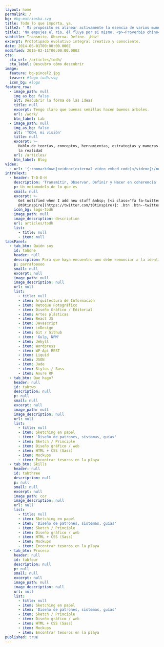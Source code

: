 ```yaml
---
layout: home
permalink: /
bg: #bg-matrioska.svg
title: Todo lo que importa, ya.
title2: ' Mi propósito es alinear activamente la esencia de varios mundos: <ul> <li>Arte y creación</li> <li>Prototipado evolutivo</li> <li>Diseño web UI/UX</li> <li>Maquetación Front-end</li> <li>Procesos y metodos ágiles</li> <li>Conciencia y meditación</li> </ul> '
title3: 'No empujes el río, él fluye por si mismo. <p>~Proverbio chino</p>'
subtitle: Transmite. Observa. Define. ¡Haz!
excerpt: Prototipado evolutivo integral creativo y consciente.
date: 2014-06-01T00:00:00.000Z
modified: 2016-02-11T00:00:00.000Z
cta:
  cta_url: /articles/todh/
  cta_label: Descubro cómo descubrir
image:
  feature: bg-pincel2.jpg
  teaser: #logo-todh.svg
  icon_bg: #logo
feature_row:
  - image_path: null
    img_as_bg: false
    alt: Descubrir la forma de las ideas
    title: null
    excerpt: Tengo claro que buenas semillas hacen buenos árboles.
    url: /work/
    btn_label: Lab
  - image_path: null
    img_as_bg: false
    alt: 'TODH, mi visión'
    title: null
    excerpt: >-
      Hablo de teorías, conceptos, herramientas, estrategias y maneras de pensar
      la realidad
    url: /articles/
    btn_label: Blog
video:
  - url: '{::nomarkdown}<video>(external video embed code)</video>{:/nomarkdown}'
introText:
  - header: T-O-D-H
    description: 'Transmitir, Observar, Definir y Hacer en coherencia'
    p: Un metamodelo de lo que es
    small: null
    excerpt: >-
      Get notified when I add new stuff &nbsp; [<i class="fa fa-twitter"></i>
      @t0tinspire](https://twitter.com/t0tinspire){: .btn .btn--twitter}
    icon_bg: logo-todh
    image_path: null
    image_description: description
    url: articles/todh
    list:
      - title: null
      - item: null
tabsPanel:
  - tab_btn: Quién soy
    id: tabone
    header: null
    description: Para que haya encuentro uno debe renunciar a la identidad
    p: parrafooooo
    small: null
    excerpt: null
    image_path: null
    image_description: null
    url: null
    list:
      - title: null
      - item: Arquitectura de Información
      - item: Retoque Fotográfico
      - item: Diseño Gráfico / Editorial
      - item: Artes plásticas
      - item: React JS
      - item: Javascript
      - item: inDesign
      - item: Git / Github
      - item: 'Gulp, NPM'
      - item: Jekyll
      - item: Wordpress
      - item: WP-Api REST
      - item: Liquid
      - item: JSON
      - item: Jade
      - item: Stylus / Sass
      - item: Axure RP
  - tab_btn: Que hago?
    header: null
    id: tabtwo
    description: null
    p: null
    small: null
    excerpt: null
    image_path: null
    image_description: null
    url: null
    list:
      - title: null
      - item: Sketching en papel
      - item: 'Diseño de patrones, sistemas, guías'
      - item: Sketch / Principle
      - item: Diseño gráfico / web
      - item: HTML + CSS (Sass)
      - item: Mockups
      - item: Encontrar tesoros en la playa
  - tab_btn: Skills
    header: null
    id: tabthree
    description: null
    p: null
    small: null
    excerpt: null
    image_path: cor
    image_description: null
    url: null
    list:
      - title: null
      - item: Sketching en papel
      - item: 'Diseño de patrones, sistemas, guías'
      - item: Sketch / Principle
      - item: Diseño gráfico / web
      - item: HTML + CSS (Sass)
      - item: Mockups
      - item: Encontrar tesoros en la playa
  - tab_btn: Proceso
    header: null
    id: tabfour
    description: null
    p: null
    small: null
    excerpt: null
    image_path: null
    image_description: null
    url: null
    list:
      - title: null
      - item: Sketching en papel
      - item: 'Diseño de patrones, sistemas, guías'
      - item: Sketch / Principle
      - item: Diseño gráfico / web
      - item: HTML + CSS (Sass)
      - item: Mockups
      - item: Encontrar tesoros en la playa
published: true
---
```

